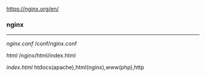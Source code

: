https://nginx.org/en/


### nginx
---

*nginx.conf*
/conf/nginx.conf

*html*
/nginx/html/index.html


*index.html*
htdocs(apache),html(nginx),www(php),http






















